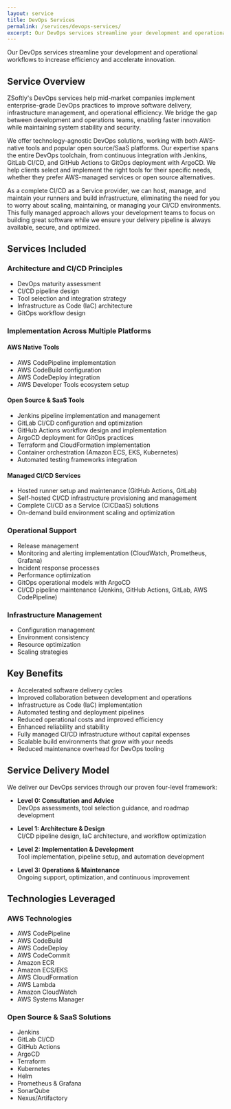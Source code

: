 ```yaml
---
layout: service
title: DevOps Services
permalink: /services/devops-services/
excerpt: Our DevOps services streamline your development and operational workflows to increase efficiency and accelerate innovation.
---
```


Our DevOps services streamline your development and operational workflows to increase efficiency and accelerate innovation.

## Service Overview

ZSoftly's DevOps services help mid-market companies implement enterprise-grade DevOps practices to improve software delivery, infrastructure management, and operational efficiency. We bridge the gap between development and operations teams, enabling faster innovation while maintaining system stability and security.

We offer technology-agnostic DevOps solutions, working with both AWS-native tools and popular open source/SaaS platforms. Our expertise spans the entire DevOps toolchain, from continuous integration with Jenkins, GitLab CI/CD, and GitHub Actions to GitOps deployment with ArgoCD. We help clients select and implement the right tools for their specific needs, whether they prefer AWS-managed services or open source alternatives.

As a complete CI/CD as a Service provider, we can host, manage, and maintain your runners and build infrastructure, eliminating the need for you to worry about scaling, maintaining, or managing your CI/CD environments. This fully managed approach allows your development teams to focus on building great software while we ensure your delivery pipeline is always available, secure, and optimized.

## Services Included

### Architecture and CI/CD Principles
- DevOps maturity assessment
- CI/CD pipeline design
- Tool selection and integration strategy
- Infrastructure as Code (IaC) architecture
- GitOps workflow design

### Implementation Across Multiple Platforms

#### AWS Native Tools
- AWS CodePipeline implementation
- AWS CodeBuild configuration
- AWS CodeDeploy integration
- AWS Developer Tools ecosystem setup

#### Open Source & SaaS Tools
- Jenkins pipeline implementation and management
- GitLab CI/CD configuration and optimization
- GitHub Actions workflow design and implementation
- ArgoCD deployment for GitOps practices
- Terraform and CloudFormation implementation
- Container orchestration (Amazon ECS, EKS, Kubernetes)
- Automated testing frameworks integration

#### Managed CI/CD Services
- Hosted runner setup and maintenance (GitHub Actions, GitLab)
- Self-hosted CI/CD infrastructure provisioning and management
- Complete CI/CD as a Service (CICDaaS) solutions
- On-demand build environment scaling and optimization

### Operational Support
- Release management
- Monitoring and alerting implementation (CloudWatch, Prometheus, Grafana)
- Incident response processes
- Performance optimization
- GitOps operational models with ArgoCD
- CI/CD pipeline maintenance (Jenkins, GitHub Actions, GitLab, AWS CodePipeline)

### Infrastructure Management
- Configuration management
- Environment consistency
- Resource optimization
- Scaling strategies

## Key Benefits

- Accelerated software delivery cycles
- Improved collaboration between development and operations
- Infrastructure as Code (IaC) implementation
- Automated testing and deployment pipelines
- Reduced operational costs and improved efficiency
- Enhanced reliability and stability
- Fully managed CI/CD infrastructure without capital expenses
- Scalable build environments that grow with your needs
- Reduced maintenance overhead for DevOps tooling

## Service Delivery Model

We deliver our DevOps services through our proven four-level framework:

- **Level 0: Consultation and Advice**  
  DevOps assessments, tool selection guidance, and roadmap development

- **Level 1: Architecture & Design**  
  CI/CD pipeline design, IaC architecture, and workflow optimization

- **Level 2: Implementation & Development**  
  Tool implementation, pipeline setup, and automation development

- **Level 3: Operations & Maintenance**  
  Ongoing support, optimization, and continuous improvement

## Technologies Leveraged

### AWS Technologies
- AWS CodePipeline
- AWS CodeBuild
- AWS CodeDeploy
- AWS CodeCommit
- Amazon ECR
- Amazon ECS/EKS
- AWS CloudFormation
- AWS Lambda
- Amazon CloudWatch
- AWS Systems Manager

### Open Source & SaaS Solutions
- Jenkins
- GitLab CI/CD
- GitHub Actions
- ArgoCD
- Terraform
- Kubernetes
- Helm
- Prometheus & Grafana
- SonarQube
- Nexus/Artifactory